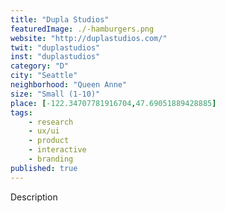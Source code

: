 ```yaml
---
title: "Dupla Studios"
featuredImage: ./-hamburgers.png
website: "http://duplastudios.com/"
twit: "duplastudios"
inst: "duplastudios"
category: "D"
city: "Seattle"
neighborhood: "Queen Anne"
size: "Small (1-10)"
place: [-122.34707781916704,47.69051889428885]
tags:
    - research
    - ux/ui
    - product
    - interactive
    - branding
published: true
---
```


Description
